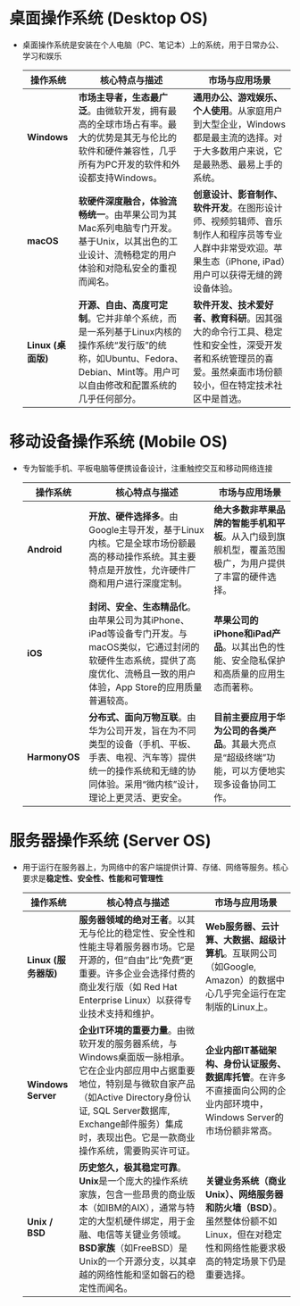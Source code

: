 # 桌面操作系统 (Desktop OS)

- 桌面操作系统是安装在个人电脑（PC、笔记本）上的系统，用于日常办公、学习和娱乐

  | 操作系统           | 核心特点与描述                                               | 市场与应用场景                                               |
  | ------------------ | ------------------------------------------------------------ | ------------------------------------------------------------ |
  | **Windows**        | **市场主导者，生态最广泛**。由微软开发，拥有最高的全球市场占有率。最大的优势是其无与伦比的软件和硬件兼容性，几乎所有为PC开发的软件和外设都支持Windows。 | **通用办公、游戏娱乐、个人使用**。从家庭用户到大型企业，Windows都是最主流的选择。对于大多数用户来说，它是最熟悉、最易上手的系统。 |
  | **macOS**          | **软硬件深度融合，体验流畅统一**。由苹果公司为其Mac系列电脑专门开发。基于Unix，以其出色的工业设计、流畅稳定的用户体验和对隐私安全的重视而闻名。 | **创意设计、影音制作、软件开发**。在图形设计师、视频剪辑师、音乐制作人和程序员等专业人群中非常受欢迎。苹果生态（iPhone, iPad）用户可以获得无缝的跨设备体验。 |
  | **Linux (桌面版)** | **开源、自由、高度可定制**。它并非单个系统，而是一系列基于Linux内核的操作系统“发行版”的统称，如Ubuntu、Fedora、Debian、Mint等。用户可以自由修改和配置系统的几乎任何部分。 | **软件开发、技术爱好者、教育科研**。因其强大的命令行工具、稳定性和安全性，深受开发者和系统管理员的喜爱。虽然桌面市场份额较小，但在特定技术社区中是首选。 |



# 移动设备操作系统 (Mobile OS)

- 专为智能手机、平板电脑等便携设备设计，注重触控交互和移动网络连接

  | 操作系统      | 核心特点与描述                                               | 市场与应用场景                                               |
  | ------------- | ------------------------------------------------------------ | ------------------------------------------------------------ |
  | **Android**   | **开放、硬件选择多**。由Google主导开发，基于Linux内核。它是全球市场份额最高的移动操作系统。其主要特点是开放性，允许硬件厂商和用户进行深度定制。 | **绝大多数非苹果品牌的智能手机和平板**。从入门级到旗舰机型，覆盖范围极广，为用户提供了丰富的硬件选择。 |
  | **iOS**       | **封闭、安全、生态精品化**。由苹果公司为其iPhone、iPad等设备专门开发。与macOS类似，它通过封闭的软硬件生态系统，提供了高度优化、流畅且一致的用户体验，App Store的应用质量普遍较高。 | **苹果公司的iPhone和iPad产品**。以其出色的性能、安全隐私保护和高质量的应用生态而著称。 |
  | **HarmonyOS** | **分布式、面向万物互联**。由华为公司开发，旨在为不同类型的设备（手机、平板、手表、电视、汽车等）提供统一的操作系统和无缝的协同体验。采用“微内核”设计，理论上更灵活、更安全。 | **目前主要应用于华为公司的各类产品**。其最大亮点是“超级终端”功能，可以方便地实现多设备协同工作。 |



# 服务器操作系统 (Server OS)

- 用于运行在服务器上，为网络中的客户端提供计算、存储、网络等服务。核心要求是**稳定性、安全性、性能和可管理性**

  | 操作系统             | 核心特点与描述                                               | 市场与应用场景                                               |
  | -------------------- | ------------------------------------------------------------ | ------------------------------------------------------------ |
  | **Linux (服务器版)** | **服务器领域的绝对王者**。以其无与伦比的稳定性、安全性和性能主导着服务器市场。它是开源的，但“自由”比“免费”更重要。许多企业会选择付费的商业发行版（如 Red Hat Enterprise Linux）以获得专业技术支持和维护。 | **Web服务器、云计算、大数据、超级计算机**。互联网公司（如Google, Amazon）的数据中心几乎完全运行在定制版的Linux上。 |
  | **Windows Server**   | **企业IT环境的重要力量**。由微软开发的服务器系统，与Windows桌面版一脉相承。它在企业内部应用中占据重要地位，特别是与微软自家产品（如Active Directory身份认证, SQL Server数据库, Exchange邮件服务）集成时，表现出色。它是一款商业操作系统，需要购买许可证。 | **企业内部IT基础架构、身份认证服务、数据库托管**。在许多不直接面向公网的企业内部环境中，Windows Server的市场份额非常高。 |
  | **Unix / BSD**       | **历史悠久，极其稳定可靠**。**Unix**是一个庞大的操作系统家族，包含一些昂贵的商业版本（如IBM的AIX），通常与特定的大型机硬件绑定，用于金融、电信等关键业务领域。**BSD家族**（如FreeBSD）是Unix的一个开源分支，以其卓越的网络性能和坚如磐石的稳定性而闻名。 | **关键业务系统（商业Unix）、网络服务器和防火墙（BSD）**。虽然整体份额不如Linux，但在对稳定性和网络性能要求极高的特定场景下仍是重要选择。 |